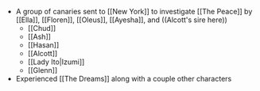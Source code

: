 - A group of canaries sent to [[New York]] to investigate [[The Peace]] by [[Ella]], [[Floren]], [[Oleus]], [[Ayesha]], and ((Alcott's sire here))
	- [[Chud]]
	- [[Ash]]
	- [[Hasan]]
	- [[Alcott]]
	- [[Lady Ito|Izumi]]
	- [[Glenn]]
- Experienced [[The Dreams]] along with a couple other characters